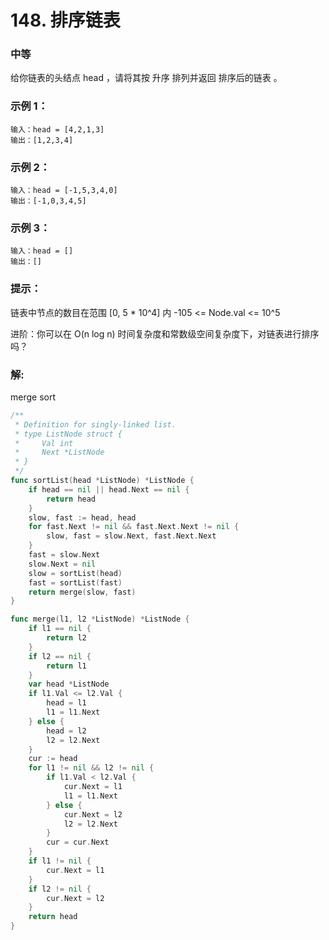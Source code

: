 # 148. 排序链表

### 中等

给你链表的头结点 head ，请将其按 升序 排列并返回 排序后的链表 。

### 示例 1：

    输入：head = [4,2,1,3]
    输出：[1,2,3,4]

### 示例 2：

    输入：head = [-1,5,3,4,0]
    输出：[-1,0,3,4,5]

### 示例 3：

    输入：head = []
    输出：[]

### 提示：
链表中节点的数目在范围 [0, 5 * 10^4] 内
-105 <= Node.val <= 10^5

进阶：你可以在 O(n log n) 时间复杂度和常数级空间复杂度下，对链表进行排序吗？

### 解:
merge sort

```go
/**
 * Definition for singly-linked list.
 * type ListNode struct {
 *     Val int
 *     Next *ListNode
 * }
 */
func sortList(head *ListNode) *ListNode {
	if head == nil || head.Next == nil {
		return head
	}
	slow, fast := head, head
	for fast.Next != nil && fast.Next.Next != nil {
		slow, fast = slow.Next, fast.Next.Next
	}
	fast = slow.Next
	slow.Next = nil
	slow = sortList(head)
	fast = sortList(fast)
	return merge(slow, fast)
}

func merge(l1, l2 *ListNode) *ListNode {
	if l1 == nil {
		return l2
	}
	if l2 == nil {
		return l1
	}
	var head *ListNode
	if l1.Val <= l2.Val {
		head = l1
		l1 = l1.Next
	} else {
		head = l2
		l2 = l2.Next
	}
	cur := head
	for l1 != nil && l2 != nil {
		if l1.Val < l2.Val {
			cur.Next = l1
			l1 = l1.Next
		} else {
			cur.Next = l2
			l2 = l2.Next
		}
		cur = cur.Next
	}
	if l1 != nil {
		cur.Next = l1
	}
	if l2 != nil {
		cur.Next = l2
	}
	return head
}
```